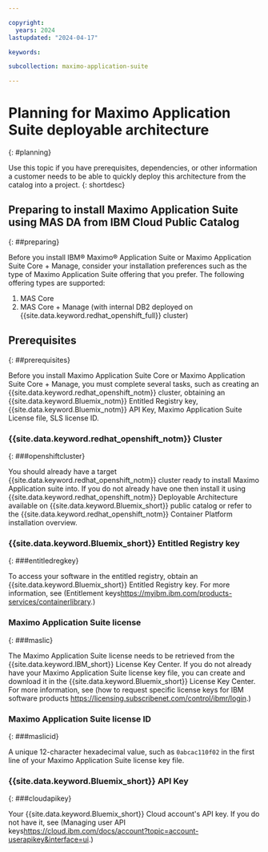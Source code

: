 ```yaml
---

copyright:
  years: 2024
lastupdated: "2024-04-17"

keywords:

subcollection: maximo-application-suite

---
```


# Planning for Maximo Application Suite deployable architecture
{: #planning}

Use this topic if you have prerequisites, dependencies, or other information a customer needs to be able to quickly deploy this architecture from the catalog into a project.
{: shortdesc}

## Preparing to install Maximo Application Suite using MAS DA from IBM Cloud Public Catalog
{: ##preparing}

Before you install IBM® Maximo® Application Suite or Maximo Application Suite Core + Manage, consider your installation preferences such as the type of Maximo Application Suite offering that you prefer.
The following offering types are supported:

1) MAS Core
2) MAS Core + Manage (with internal DB2 deployed on {{site.data.keyword.redhat_openshift_full}} cluster)

## Prerequisites
{: ##prerequisites}

Before you install Maximo Application Suite Core or Maximo Application Suite Core + Manage, you must complete several tasks, such as creating an {{site.data.keyword.redhat_openshift_notm}} cluster,
obtaining an {{site.data.keyword.Bluemix_notm}} Entitled Registry key, {{site.data.keyword.Bluemix_notm}} API Key, Maximo Application Suite License file, SLS license ID.

### {{site.data.keyword.redhat_openshift_notm}} Cluster
{: ###openshiftcluster}

You should already have a target {{site.data.keyword.redhat_openshift_notm}} cluster ready to install Maximo Application suite into.
If you do not already have one then install it using {{site.data.keyword.redhat_openshift_notm}} Deployable Architecture available on {{site.data.keyword.Bluemix_short}} public catalog or
refer to the {{site.data.keyword.redhat_openshift_notm}} Container Platform installation overview.

### {{site.data.keyword.Bluemix_short}} Entitled Registry key
{: ###entitledregkey}

To access your software in the entitled registry, obtain an {{site.data.keyword.Bluemix_short}} Entitled Registry key. For more information, see (Entitlement keys<https://myibm.ibm.com/products-services/containerlibrary>.)

### Maximo Application Suite license
{: ###maslic}

The Maximo Application Suite license needs to be retrieved from the {{site.data.keyword.IBM_short}} License Key Center.
If you do not already have your Maximo Application Suite license key file, you can create and download it in the {{site.data.keyword.Bluemix_short}} License Key Center. For more information, see (how to request specific license keys for IBM software products <https://licensing.subscribenet.com/control/ibmr/login>.)

### Maximo Application Suite license ID
{: ###maslicid}

A unique 12-character hexadecimal value, such as `0abcac110f02` in the first line of your Maximo Application Suite license key file.

### {{site.data.keyword.Bluemix_short}} API Key
{: ###cloudapikey}

Your {{site.data.keyword.Bluemix_short}} Cloud account's API key. If you do not have it, see
(Managing user API keys<https://cloud.ibm.com/docs/account?topic=account-userapikey&interface=ui>.)
